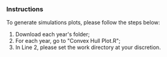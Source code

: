 ### Instructions
To generate simulations plots, please follow the steps below:
1. Download each year's folder;
1. For each year, go to "Convex Hull Plot.R";
2. In Line 2, please set the work directory at your discretion.
